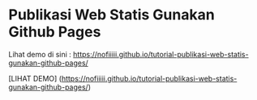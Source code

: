 # Publikasi Web Statis Gunakan Github Pages 

Lihat demo di sini : https://nofiiiii.github.io/tutorial-publikasi-web-statis-gunakan-github-pages/

[LIHAT DEMO] (https://nofiiiii.github.io/tutorial-publikasi-web-statis-gunakan-github-pages/)
